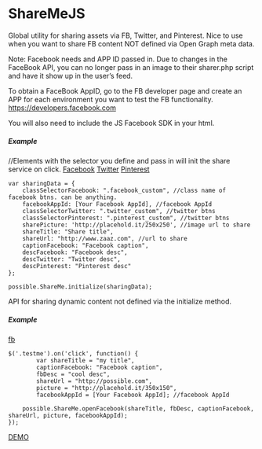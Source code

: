 ShareMeJS
==========
Global utility for sharing assets via FB, Twitter, and Pinterest.
Nice to use when you want to share FB content NOT defined via Open Graph meta data. 

Note: Facebook needs and APP ID passed in. Due to changes in the FaceBook API, you can no longer pass in an image to their sharer.php script and have it show up in the user’s feed. 

To obtain a FaceBook AppID, go to the FB developer page and create an APP for each environment you want to test the FB functionality. https://developers.facebook.com

You will also need to include the JS Facebook SDK in your html.



<h5>Example</h5>
    //Elements with the selector you define and pass in will init the share service on click.
    <a class="facebook_custom" href="#">Facebook</a>
    <a class="twitter_custom" href="#">Twitter</a>
    <a class="pinterest_custom" href="#">Pinterest</a>

    var sharingData = {
        classSelectorFacebook: ".facebook_custom", //class name of facebook btns. can be anything.
        facebookAppId: [Your Facebook AppId], //facebook AppId
        classSelectorTwitter: ".twitter_custom", //twitter btns
        classSelectorPinterest: ".pinterest_custom", //twitter btns
        sharePicture: 'http://placehold.it/250x250', //image url to share
        shareTitle: "Share title",
        shareUrl: "http://www.zaaz.com", //url to share
        captionFacebook: "Facebook caption",
        descFacebook: "Facebook desc",
        descTwitter: "Twitter desc",
        descPinterest: "Pinterest desc"
    };
    
    possible.ShareMe.initialize(sharingData);
<p>API for sharing dynamic content not defined via the initialize method.</p>
<h5>Example</h5>
    <a class=".testme" href="#">fb</a>
    
    $('.testme').on('click', function() {
            var shareTitle = "my title",
            captionFacebook: "Facebook caption",
            fbDesc = "cool desc",
            shareUrl = "http://possible.com",
            picture = "http://placehold.it/350x150",
            facebookAppId = [Your Facebook AppId]; //facebook AppId
    
        possible.ShareMe.openFacebook(shareTitle, fbDesc, captionFacebook, shareUrl, picture, facebookAppId);
    });

<a href="http://rcolepeterson.com/ShareMeJS/example/index.html" target="_blank">DEMO</a>
